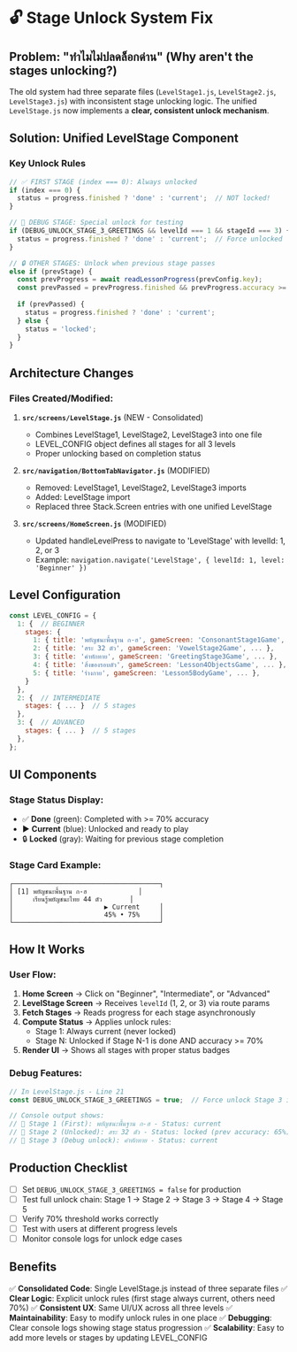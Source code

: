 # 🔓 Stage Unlock System Fix

## Problem: "ทำไมไม่ปลดล็อกด่าน" (Why aren't the stages unlocking?)

The old system had three separate files (`LevelStage1.js`, `LevelStage2.js`, `LevelStage3.js`) with inconsistent stage unlocking logic. The unified `LevelStage.js` now implements a **clear, consistent unlock mechanism**.

## Solution: Unified LevelStage Component

### Key Unlock Rules

```javascript
// ✅ FIRST STAGE (index === 0): Always unlocked
if (index === 0) {
  status = progress.finished ? 'done' : 'current';  // NOT locked!
}

// 🎯 DEBUG STAGE: Special unlock for testing
if (DEBUG_UNLOCK_STAGE_3_GREETINGS && levelId === 1 && stageId === 3) {
  status = progress.finished ? 'done' : 'current';  // Force unlocked
}

// 🔒 OTHER STAGES: Unlock when previous stage passes
else if (prevStage) {
  const prevProgress = await readLessonProgress(prevConfig.key);
  const prevPassed = prevProgress.finished && prevProgress.accuracy >= 0.7;  // >= 70%!
  
  if (prevPassed) {
    status = progress.finished ? 'done' : 'current';
  } else {
    status = 'locked';
  }
}
```

## Architecture Changes

### Files Created/Modified:
1. **`src/screens/LevelStage.js`** (NEW - Consolidated)
   - Combines LevelStage1, LevelStage2, LevelStage3 into one file
   - LEVEL_CONFIG object defines all stages for all 3 levels
   - Proper unlocking based on completion status

2. **`src/navigation/BottomTabNavigator.js`** (MODIFIED)
   - Removed: LevelStage1, LevelStage2, LevelStage3 imports
   - Added: LevelStage import
   - Replaced three Stack.Screen entries with one unified LevelStage

3. **`src/screens/HomeScreen.js`** (MODIFIED)
   - Updated handleLevelPress to navigate to 'LevelStage' with levelId: 1, 2, or 3
   - Example: `navigation.navigate('LevelStage', { levelId: 1, level: 'Beginner' })`

## Level Configuration

```javascript
const LEVEL_CONFIG = {
  1: {  // BEGINNER
    stages: {
      1: { title: 'พยัญชนะพื้นฐาน ก-ฮ', gameScreen: 'ConsonantStage1Game', ... },
      2: { title: 'สระ 32 ตัว', gameScreen: 'VowelStage2Game', ... },
      3: { title: 'คำทักทาย', gameScreen: 'GreetingStage3Game', ... },
      4: { title: 'สิ่งของรอบตัว', gameScreen: 'Lesson4ObjectsGame', ... },
      5: { title: 'ร่างกาย', gameScreen: 'Lesson5BodyGame', ... },
    }
  },
  2: {  // INTERMEDIATE
    stages: { ... }  // 5 stages
  },
  3: {  // ADVANCED
    stages: { ... }  // 5 stages
  },
};
```

## UI Components

### Stage Status Display:
- ✅ **Done** (green): Completed with >= 70% accuracy
- ▶️ **Current** (blue): Unlocked and ready to play
- 🔒 **Locked** (gray): Waiting for previous stage completion

### Stage Card Example:
```
┌─────────────────────────────────────┐
│ [1] พยัญชนะพื้นฐาน ก-ฮ             │
│     เรียนรู้พยัญชนะไทย 44 ตัว       │
│                       ▶️ Current     │
│                       45% • 75%     │
└─────────────────────────────────────┘
```

## How It Works

### User Flow:
1. **Home Screen** → Click on "Beginner", "Intermediate", or "Advanced"
2. **LevelStage Screen** → Receives `levelId` (1, 2, or 3) via route params
3. **Fetch Stages** → Reads progress for each stage asynchronously
4. **Compute Status** → Applies unlock rules:
   - Stage 1: Always current (never locked)
   - Stage N: Unlocked if Stage N-1 is done AND accuracy >= 70%
5. **Render UI** → Shows all stages with proper status badges

### Debug Features:
```javascript
// In LevelStage.js - Line 21
const DEBUG_UNLOCK_STAGE_3_GREETINGS = true;  // Force unlock Stage 3 in Level 1

// Console output shows:
// 📍 Stage 1 (First): พยัญชนะพื้นฐาน ก-ฮ - Status: current
// 📍 Stage 2 (Unlocked): สระ 32 ตัว - Status: locked (prev accuracy: 65%)
// 📍 Stage 3 (Debug unlock): คำทักทาย - Status: current
```

## Production Checklist

- [ ] Set `DEBUG_UNLOCK_STAGE_3_GREETINGS = false` for production
- [ ] Test full unlock chain: Stage 1 → Stage 2 → Stage 3 → Stage 4 → Stage 5
- [ ] Verify 70% threshold works correctly
- [ ] Test with users at different progress levels
- [ ] Monitor console logs for unlock edge cases

## Benefits

✅ **Consolidated Code**: Single LevelStage.js instead of three separate files
✅ **Clear Logic**: Explicit unlock rules (first stage always current, others need 70%)
✅ **Consistent UX**: Same UI/UX across all three levels
✅ **Maintainability**: Easy to modify unlock rules in one place
✅ **Debugging**: Clear console logs showing stage status progression
✅ **Scalability**: Easy to add more levels or stages by updating LEVEL_CONFIG
